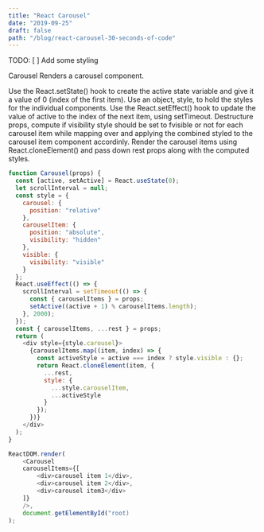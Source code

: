 ```yaml
---
title: "React Carousel"
date: "2019-09-25"
draft: false
path: "/blog/react-carousel-30-seconds-of-code"
---
```

TODO: 
[  ] Add some styling 

Carousel
Renders a carousel component.

Use the React.setState() hook to create the active state variable and give it a value of 0 (index of the first item). Use an object, style, to hold the styles for the individual components. Use the React.setEffect()
hook to update the value of active to the index of the next item, using setTimeout.
Destructure props, compute if visibility style should be set to fvisible or not for each carousel item while mapping over and applying the combined styled to the carousel item component accordinly. Render the carousel items using React.cloneElement() and pass down rest props along with the computed styles.
```javascript
function Carousel(props) {
  const [active, setActive] = React.useState(0);
  let scrollInterval = null;
  const style = {
    carousel: {
      position: "relative"
    },
    carouselItem: {
      position: "absolute",
      visibility: "hidden"
    },
    visible: {
      visibility: "visible"
    }
  };
  React.useEffect(() => {
    scrollInterval = setTimeout(() => {
      const { carouselItems } = props;
      setActive((active + 1) % carouselItems.length);
    }, 2000);
  });
  const { carouselItems, ...rest } = props;
  return (
    <div style={style.carousel}>
      {carouselItems.map((item, index) => {
        const activeStyle = active === index ? style.visible : {};
        return React.cloneElement(item, {
          ...rest,
          style: {
            ...style.carouselItem,
            ...activeStyle
          }
        });
      })}
    </div>
  );
}
```

```javascript
ReactDOM.render(
    <Carousel
    carouselItems={[
        <div>carousel item 1</div>,
        <div>carousel item 2</div>,
        <div>carousel item3</div>
    ]}
    />,
    document.getElementById("root)
);
```